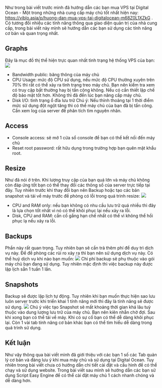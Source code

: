Như trong bài viết trước mình đã hướng dẫn các bạn mua VPS tại Digital Ocean - Một trong những nhà cung cấp máy chủ tốt nhất hiện nay: https://viblo.asia/p/huong-dan-mua-vps-tai-digitalocean-m68Z0L1XZkG .  Có tương đối nhiều các tính năng thông qua giao diện quản trị của nhà cung cấp, trong bài viết này mình sẽ hướng dẫn các bạn sử dụng các tính năng cơ bản và quan trọng nhất.
## Graphs
Đây là mục đồ thị thể hiện trực quan nhất tình trạng hệ thống VPS của bạn:
![](https://images.viblo.asia/e16e25d1-d6b6-4049-be5a-2422c61ad314.png)
- Bandwidth public: băng thông của máy chủ
- CPU Usage: mức độ CPU sử dụng, nếu mức độ CPU thường xuyên trên 70% thì rất có thể xảy ra tình trạng treo máy chủ. Bạn nên kiểm tra xem có truy cập bất thường hay bị tấn công không. Nếu có cần thiết lập chế độ bảo mật tốt hơn. Không thì đã đến lúc bạn nâng cấp máy chủ.
- Disk I/O: tình trạng ổ đĩa lưu trữ
Chú ý: Nếu thỉnh thoảng tại 1 thời điểm mức sử dụng đột ngột tăng thì có thể máy chủ của bạn đã bị tấn công. Cần xem log của server để phân tích tìm nguyên nhân.
## Access
- Console access: sẽ mở 1 cửa sổ console để bạn có thể kết nối đến máy chủ
- Reset root password: rất hữu dụng trong trường hợp bạn quên mật khẩu root.
## Resize
Như đã nói ở trên. Khi lượng truy cập của bạn quá lớn và máy chủ không còn đáp ứng tốt bạn có thể thay đổi các thông số của server trực tiếp tại đây. Tuy nhiên trước khi thay đổi bạn nên Backup hoặc tạo các bản snapshot và tải về máy trước đề phòng có lỗi trong quá trinh resize:
![](https://images.viblo.asia/dd950db2-1e76-4985-8df3-cdbbd7a1b29c.png)
- CPU and RAM only: nếu bạn không có nhu cầu lưu trữ quá nhiều thì đây là lựa chọn tốt nhất vì nó có thể khôi phục lại nếu xảy ra lỗi.
- Disk, CPU and RAM: cần cố gắng hạn chế nhất có thể vì không thể hồi phục lạ nếu xảy ra lỗi.
## Backups
Phần này rất quan trọng. Tuy nhiên bạn sẽ cần trả thêm phí để duy trì dịch vụ này. Để đề phòng các rủi ro xảy ra thì bạn nên sử dụng dịch vụ này. Có thể huỷ dịch vụ khi nào bạn muốn:
![](https://images.viblo.asia/553e08fc-0cef-4f7f-8565-f8d459dde2d5.png)
Chi phí backup sẽ phụ thuộc vào gói máy chủ bạn đang sử dụng. Tuy nhiên mặc định thì việc backup này được lập lịch sẵn 1 tuần 1 lần.
## Snapshots
Backup sẽ được lập lịch tự động. Tuy nhiên khi bạn muốn thực hiện sao lưu luôn server trước khi triển khai 1 tính năng mới thì đây là tính năng sẽ được sử dụng.
![](https://images.viblo.asia/58e4c4fc-c727-46c5-be97-d5685dbeee6b.png)
Chú ý việc tạo Snapshot sẽ mất khoảng thời gian khá lâu tuỳ thuộc vào dung lượng lưu trữ của máy chủ. Bạn nên kiên nhẫn chờ đợi.
Sau khi xong bạn có thể tải về máy. Khi có sự cố bạn có thể dễ dàng khôi phục lại.
Còn 1 vài tab tính năng cơ bản khác bạn có thể tìm hiểu dễ dàng trong quá trình sử dụng.
## Kết luận
Như vậy thông qua bài viết mình đã giới thiệu với các bạn 1 số các Tab quản lý cơ bản và đáng lưu ý khi mua máy chủ và sử dụng tại Digital Ocean. Tuy nhiên trong bài viết chưa có hướng dẫn chi tiết cài đặt và cấu hình để có thể chạy và sử dụng website. Trong bài viết sau mình sẽ hướng dẫn các bạn sử dụng Script Easy Engine để có thể cài đặt máy chủ 1 cách nhanh chóng và dễ dàng hơn.